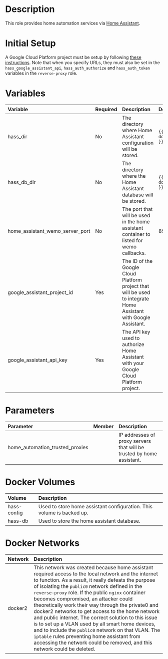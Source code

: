 # Description

This role provides home automation services via [Home Assistant](https://www.home-assistant.io/).

# Initial Setup

A Google Cloud Platform project must be setup by following
[these instructions](https://www.home-assistant.io/integrations/google_assistant/#manual-setup).  Note that when you
specify URLs, they must also be set in the `hass_google_assistant_api`, `hass_auth_authorize` and `hass_auth_token`
variables in the `reverse-proxy` role.

# Variables

| Variable                        | Required | Description                                                                                                      | Default                            |
|:--------------------------------|:---------|:-----------------------------------------------------------------------------------------------------------------|:-----------------------------------|
| hass_dir                        | No       | The directory where Home Assistant configuration will be stored.                                                 | `{{ docker_compose_dir }}/hass`    |
| hass_db_dir                     | No       | The directory where the Home Assistant database will be stored.                                                  | `{{ docker_compose_dir }}/hass-db` |
| home_assistant_wemo_server_port | No       | The port that will be used in the home assistant container to listed for wemo callbacks.                         | 8989                               |
| google_assistant_project_id     | Yes      | The ID of the Google Cloud Platform project that will be used to integrate Home Assistant with Google Assistant. |                                    |
| google_assistant_api_key        | Yes      | The API key used to authorize Home Assistant with your Google Cloud Platform project.                            |                                    |

# Parameters

| Parameter                       | Member | Description                                                           |
|:--------------------------------|:-------|:----------------------------------------------------------------------|
| home_automation_trusted_proxies |        | IP addresses of proxy servers that will be trusted by home assistant. |

# Docker Volumes

 | Volume      | Description                                                            |
|:------------|:-----------------------------------------------------------------------|
 | hass-config | Used to store home assistant configuration.  This volume is backed up. |
 | hass-db     | Used to store the home assistant database.                             |     

# Docker Networks

| Network | Description                                                                                                                                                                                                                                                                                                                                                                                                                                                                                                                                                                                                                                                                                                           |
|:--------|:----------------------------------------------------------------------------------------------------------------------------------------------------------------------------------------------------------------------------------------------------------------------------------------------------------------------------------------------------------------------------------------------------------------------------------------------------------------------------------------------------------------------------------------------------------------------------------------------------------------------------------------------------------------------------------------------------------------------|
 | docker2 | This network was created because home assistant required access to the local network and the internet to function.  As a result, it really defeats the purpose of isolating the `public0` network defined in the `reverse-proxy` role.  If the public `nginx` container becomes compromised, an attacker could theoretically work their way through the private0 and docker2 networks to get access to the home network and public internet.  The correct solution to this issue is to set up a VLAN used by all smart home devices, and to include the `public0` network on that VLAN. The `iptable` rules preventing home assistant from accessing the network could be removed, and this network could be deleted. |
